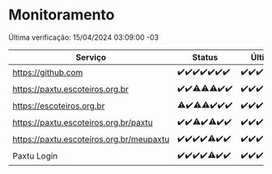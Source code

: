 # Monitoramento

Última verificação: 15/04/2024 03:09:00 -03

|Serviço|Status|Últimas 24h|
|---|---|---|
|https://github.com|<span title="2024-04-08: OK=24">✔️</span><span title="2024-04-09: OK=24">✔️</span><span title="2024-04-10: OK=24">✔️</span><span title="2024-04-11: OK=24">✔️</span><span title="2024-04-12: OK=24">✔️</span><span title="2024-04-13: OK=24">✔️</span><span title="2024-04-14: OK=5">✔️</span>|<span title="14/04/2024 04:48:00 -03 : 200">✔️</span><span title="14/04/2024 07:32:00 -03 : 200">✔️</span><span title="14/04/2024 11:25:00 -03 : 200">✔️</span><span title="14/04/2024 18:09:00 -03 : 200">✔️</span><span title="14/04/2024 20:29:00 -03 : 200">✔️</span><span title="15/04/2024 00:00:00 -03 : 200">✔️</span><span title="15/04/2024 01:13:00 -03 : 200">✔️</span><span title="15/04/2024 02:06:00 -03 : 200">✔️</span><span title="15/04/2024 03:09:00 -03 : 200">✔️</span>|
|https://paxtu.escoteiros.org.br|<span title="2024-04-08: OK=24">✔️</span><span title="2024-04-09: OK=24">✔️</span><span title="2024-04-10: OK=23, Falhas=1">⚠️</span><span title="2024-04-11: OK=23, Falhas=1">⚠️</span><span title="2024-04-12: OK=23, Falhas=1">⚠️</span><span title="2024-04-13: OK=24">✔️</span><span title="2024-04-14: OK=5">✔️</span>|<span title="14/04/2024 04:48:00 -03 : 200">✔️</span><span title="14/04/2024 07:32:00 -03 : 200">✔️</span><span title="14/04/2024 11:25:00 -03 : 200">✔️</span><span title="14/04/2024 18:09:00 -03 : 200">✔️</span><span title="14/04/2024 20:29:00 -03 : 200">✔️</span><span title="15/04/2024 00:00:00 -03 : 200">✔️</span><span title="15/04/2024 01:13:00 -03 : 200">✔️</span><span title="15/04/2024 02:06:00 -03 : 200">✔️</span><span title="15/04/2024 03:09:00 -03 : 200">✔️</span>|
|https://escoteiros.org.br|<span title="2024-04-08: OK=23, Falhas=1">⚠️</span><span title="2024-04-09: OK=24">✔️</span><span title="2024-04-10: OK=23, Falhas=1">⚠️</span><span title="2024-04-11: OK=23, Falhas=1">⚠️</span><span title="2024-04-12: OK=24">✔️</span><span title="2024-04-13: OK=24">✔️</span><span title="2024-04-14: OK=5">✔️</span>|<span title="14/04/2024 04:48:00 -03 : 200">✔️</span><span title="14/04/2024 07:32:00 -03 : 200">✔️</span><span title="14/04/2024 11:25:00 -03 : 200">✔️</span><span title="14/04/2024 18:09:00 -03 : 200">✔️</span><span title="14/04/2024 20:29:00 -03 : 200">✔️</span><span title="15/04/2024 00:00:00 -03 : 200">✔️</span><span title="15/04/2024 01:13:00 -03 : 200">✔️</span><span title="15/04/2024 02:06:00 -03 : 200">✔️</span><span title="15/04/2024 03:09:00 -03 : 200">✔️</span>|
|https://paxtu.escoteiros.org.br/paxtu|<span title="2024-04-08: OK=24">✔️</span><span title="2024-04-09: OK=24">✔️</span><span title="2024-04-10: OK=23, Falhas=1">⚠️</span><span title="2024-04-11: OK=24">✔️</span><span title="2024-04-12: OK=23, Falhas=1">⚠️</span><span title="2024-04-13: OK=24">✔️</span><span title="2024-04-14: OK=5">✔️</span>|<span title="14/04/2024 04:48:00 -03 : 200">✔️</span><span title="14/04/2024 07:32:00 -03 : 200">✔️</span><span title="14/04/2024 11:25:00 -03 : 200">✔️</span><span title="14/04/2024 18:09:00 -03 : 200">✔️</span><span title="14/04/2024 20:29:00 -03 : 200">✔️</span><span title="15/04/2024 00:00:00 -03 : 200">✔️</span><span title="15/04/2024 01:13:00 -03 : 200">✔️</span><span title="15/04/2024 02:06:00 -03 : 200">✔️</span><span title="15/04/2024 03:09:00 -03 : 200">✔️</span>|
|https://paxtu.escoteiros.org.br/meupaxtu|<span title="2024-04-08: OK=24">✔️</span><span title="2024-04-09: OK=24">✔️</span><span title="2024-04-10: OK=24">✔️</span><span title="2024-04-11: OK=24">✔️</span><span title="2024-04-12: OK=23, Falhas=1">⚠️</span><span title="2024-04-13: OK=24">✔️</span><span title="2024-04-14: OK=5">✔️</span>|<span title="14/04/2024 04:48:00 -03 : 200">✔️</span><span title="14/04/2024 07:32:00 -03 : 200">✔️</span><span title="14/04/2024 11:25:00 -03 : 200">✔️</span><span title="14/04/2024 18:09:00 -03 : 200">✔️</span><span title="14/04/2024 20:29:00 -03 : 200">✔️</span><span title="15/04/2024 00:00:00 -03 : 200">✔️</span><span title="15/04/2024 01:13:00 -03 : 200">✔️</span><span title="15/04/2024 02:06:00 -03 : 200">✔️</span><span title="15/04/2024 03:09:00 -03 : 200">✔️</span>|
|Paxtu Login|<span title="2024-04-08: OK=24">✔️</span><span title="2024-04-09: OK=24">✔️</span><span title="2024-04-10: OK=24">✔️</span><span title="2024-04-11: OK=24">✔️</span><span title="2024-04-12: OK=23, Falhas=1">⚠️</span><span title="2024-04-13: OK=24">✔️</span><span title="2024-04-14: OK=5">✔️</span>|<span title="14/04/2024 04:48:00 -03 : 200">✔️</span><span title="14/04/2024 07:32:00 -03 : 200">✔️</span><span title="14/04/2024 11:25:00 -03 : 200">✔️</span><span title="14/04/2024 18:09:00 -03 : 200">✔️</span><span title="14/04/2024 20:29:00 -03 : 200">✔️</span><span title="15/04/2024 00:00:00 -03 : 200">✔️</span><span title="15/04/2024 01:13:00 -03 : 200">✔️</span><span title="15/04/2024 02:06:00 -03 : 200">✔️</span><span title="15/04/2024 03:09:00 -03 : 200">✔️</span>|
